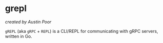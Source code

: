 # grepl

_created by Austin Poor_

`gREPL` (aka `gRPC` + `REPL`) is a CLI/REPL for communicating with gRPC servers, written in Go.

